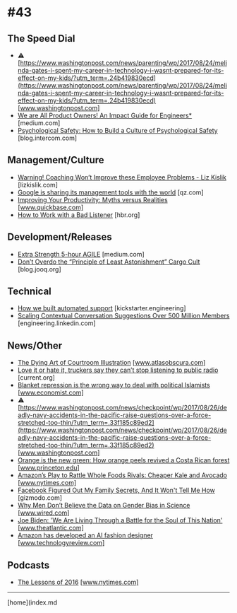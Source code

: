 # #43

 ## The Speed Dial
* &#9888; [https://www.washingtonpost.com/news/parenting/wp/2017/08/24/melinda-gates-i-spent-my-career-in-technology-i-wasnt-prepared-for-its-effect-on-my-kids/?utm_term=.24b419830ecd](https://www.washingtonpost.com/news/parenting/wp/2017/08/24/melinda-gates-i-spent-my-career-in-technology-i-wasnt-prepared-for-its-effect-on-my-kids/?utm_term=.24b419830ecd) [www.washingtonpost.com]
* [We are All Product Owners! An Impact Guide for Engineers*](https://medium.com/@erand/we-are-all-product-owners-an-impact-guide-for-engineers-76a2b4342c74?source=linkShare-67f04834198a-1503896813) [medium.com]
* [Psychological Safety: How to Build a Culture of Psychological Safety](https://blog.intercom.com/psychological-safety/) [blog.intercom.com]

 ## Management/Culture
* [Warning! Coaching Won’t Improve these Employee Problems - Liz Kislik](http://lizkislik.com/coaching-employee-problems/) [lizkislik.com]
* [Google is sharing its management tools with the world](https://qz.com/1058563/these-are-googles-tools-for-effective-management/) [qz.com]
* [Improving Your Productivity: Myths versus Realities](http://www.quickbase.com/blog/improving-your-productivity-myths-versus-realities) [www.quickbase.com]
* [How to Work with a Bad Listener](https://hbr.org/2017/08/how-to-work-with-a-bad-listener) [hbr.org]

 ## Development/Releases
* [Extra Strength 5-hour AGILE](https://medium.com/@johnpcutler/extra-strength-5-hour-agile-746178e9305a) [medium.com]
* [Don’t Overdo the “Principle of Least Astonishment” Cargo Cult](https://blog.jooq.org/2017/07/18/dont-overdo-the-principle-of-least-astonishment-cargo-cult/) [blog.jooq.org]

 ## Technical
* [How we built automated support](https://kickstarter.engineering/how-we-built-automated-support-f2ea669252f) [kickstarter.engineering]
* [Scaling Contextual Conversation Suggestions Over 500 Million Members](https://engineering.linkedin.com/blog/2017/08/scaling-contextual-conversation-suggestions-over-linkedins-graph) [engineering.linkedin.com]

 ## News/Other
* [The Dying Art of Courtroom Illustration](http://www.atlasobscura.com/articles/courtroom-artist-history-legal-illustration) [www.atlasobscura.com]
* [Love it or hate it, truckers say they can’t stop listening to public radio](https://current.org/2017/08/love-it-or-hate-it-truckers-say-they-cant-stop-listening-to-public-radio/) [current.org]
* [Blanket repression is the wrong way to deal with political Islamists](http://www.economist.com/news/leaders/21727067-their-record-power-often-worrying-they-can-be-pragmatic-and-cannot-be-ignored-blanket?frsc=dg%7Ce) [www.economist.com]
* &#9888; [https://www.washingtonpost.com/news/checkpoint/wp/2017/08/26/deadly-navy-accidents-in-the-pacific-raise-questions-over-a-force-stretched-too-thin/?utm_term=.33f185c89ed2](https://www.washingtonpost.com/news/checkpoint/wp/2017/08/26/deadly-navy-accidents-in-the-pacific-raise-questions-over-a-force-stretched-too-thin/?utm_term=.33f185c89ed2) [www.washingtonpost.com]
* [Orange is the new green: How orange peels revived a Costa Rican forest](https://www.princeton.edu/news/2017/08/22/orange-new-green-how-orange-peels-revived-costa-rican-forest) [www.princeton.edu]
* [Amazon’s Play to Rattle Whole Foods Rivals: Cheaper Kale and Avocado](https://www.nytimes.com/2017/08/24/technology/whole-foods-amazon-lower-prices-prime.html?smprod=nytcore-ipad&smid=nytcore-ipad-share) [www.nytimes.com]
* [Facebook Figured Out My Family Secrets, And It Won't Tell Me How](http://gizmodo.com/facebook-figured-out-my-family-secrets-and-it-wont-tel-1797696163) [gizmodo.com]
* [Why Men Don’t Believe the Data on Gender Bias in Science](https://www.wired.com/story/why-men-dont-believe-the-data-on-gender-bias-in-science) [www.wired.com]
* [Joe Biden: 'We Are Living Through a Battle for the Soul of This Nation'](https://www.theatlantic.com/politics/archive/2017/08/joe-biden-after-charlottesville/538128/) [www.theatlantic.com]
* [Amazon has developed an AI fashion designer](https://www.technologyreview.com/s/608668/amazon-has-developed-an-ai-fashion-designer/) [www.technologyreview.com]

 ## Podcasts
* [The Lessons of 2016](https://www.nytimes.com/podcasts/the-daily?mcubz=0&_r=0) [www.nytimes.com]
___
[home](index.md
